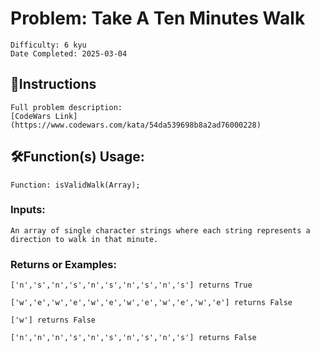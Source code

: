 # Problem: Take A Ten Minutes Walk
	Difficulty: 6 kyu
	Date Completed: 2025-03-04

## 📜Instructions
	Full problem description:
	[CodeWars Link](https://www.codewars.com/kata/54da539698b8a2ad76000228)

## 🛠Function(s) Usage:
	Function: isValidWalk(Array);

### Inputs:
	An array of single character strings where each string represents a
	direction to walk in that minute.

### Returns or Examples:
    ['n','s','n','s','n','s','n','s','n','s'] returns True

    ['w','e','w','e','w','e','w','e','w','e','w','e'] returns False

    ['w'] returns False

    ['n','n','n','s','n','s','n','s','n','s'] returns False
